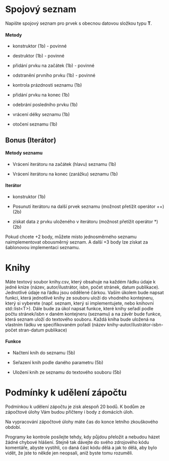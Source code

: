 Spojový seznam 
==============

Napište spojový seznam pro prvek s obecnou datovou složkou typu <b>T</b>.

#### Metody

-   konstruktor (1b) - povinné

-   destruktor (1b) - povinné

-   přidání prvku na začátek (1b) - povinné

-   odstranění prvního prvku (1b) - povinné

-   kontrola prázdnosti seznamu (1b)

-   přidání prvku na konec (1b)

-   odebrání posledního prvku (1b)

-   vrácení délky seznamu (1b)

-   otočení seznamu (1b)

Bonus (Iterátor) 
----------------

#### Metody seznamu

-   Vrácení iterátoru na začátek (hlavu) seznamu (1b)

-   Vrácení iterátoru na konec (zarážku) seznamu (1b)

#### Iterátor

-   konstruktor (1b)

-   Posunutí iterátoru na další prvek seznamu (možnost přetížit operátor
    ++) (2b)

-   získat data z prvku uloženého v iterátoru (možnost přetížit operátor
    \*) (2b)

Pokud chcete +2 body, můžete místo jednosměrného seznamu naimplementovat
obousměrný seznam. A další +3 body lze získat za šablonovou implementaci
seznamu.

Knihy 
=====

Máte textový soubor knihy.csv, který obsahuje na každém řádku údaje k
jedné knize (název, autor/ilustrátor, isbn, počet stránek, datum
publikace). Jednotlivé údaje na řádku jsou oddělené čárkou. Vaším úkolem
bude napsat funkci, která jednotlivé knihy ze souboru uloží do vhodného
kontejneru, který si vyberete (např. seznam, který si implementujete,
nebo knihovní std::list\<T\>). Dále bude za úkol napsat funkce, které
knihy seřadí podle počtu stránek/isbn v daném kontejneru (seznamu) a na
závěr bude funkce, která seznam uloží do textového souboru. Každá kniha
bude uložená na vlastním řádku ve specifikovaném pořadí (název
knihy-autor/ilustrátor-isbn-počet stran-datum publikace)

#### Funkce

-   Načtení knih do seznamu (5b)

-   Seřazení knih podle daného parametru (5b)

-   Uložení knih ze seznamu do textového souboru (5b)

Podmínky k udělení zápočtu 
==========================

Podmínkou k udělení zápočtu je zisk alespoň 20 bodů. K bodům ze
zápočtové úlohy Vám budou přičteny i body z domácích úloh.

Na vypracování zápočtové úlohy máte čas do konce letního zkouškového
období.

Programy ke kontrole posílejte tehdy, kdy půjdou přeložit a nebudou
házet žádné chybové hlášení. Stejně tak dávejte do svého zdrojového kódu
komentáře, abyste vystihli, co daná část kódu dělá a jak to dělá, aby
bylo vidět, že jste to někde jen neopsali, aniž byste tomu rozuměli.

